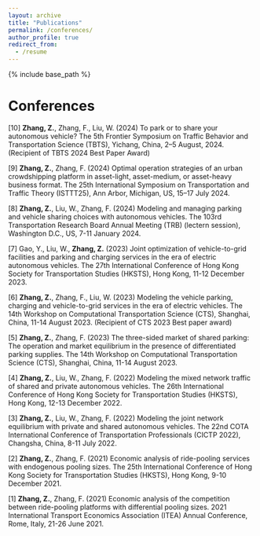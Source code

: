 ```yaml
---
layout: archive
title: "Publications"
permalink: /conferences/
author_profile: true
redirect_from:
  - /resume
---
```

{% include base_path %}

Conferences
======
[10] **Zhang, Z.**, Zhang, F., Liu, W. (2024) To park or to share your autonomous vehicle? The 5th Frontier
Symposium on Traffic Behavior and Transportation Science (TBTS), Yichang, China, 2–5 August,
2024. (Recipient of TBTS 2024 Best Paper Award)

[9] **Zhang, Z.**, Zhang, F. (2024) Optimal operation strategies of an urban crowdshipping platform in
asset-light, asset-medium, or asset-heavy business format. The 25th International Symposium on
Transportation and Traffic Theory (ISTTT25), Ann Arbor, Michigan, US, 15–17 July 2024.

[8] **Zhang, Z.**, Liu, W., Zhang, F. (2024) Modeling and managing parking and vehicle sharing choices
with autonomous vehicles. The 103rd Transportation Research Board Annual Meeting (TRB) (lectern
session), Washington D.C., US, 7-11 January 2024.

[7] Gao, Y., Liu, W., **Zhang, Z.** (2023) Joint optimization of vehicle-to-grid facilities and parking and
charging services in the era of electric autonomous vehicles. The 27th International Conference of
Hong Kong Society for Transportation Studies (HKSTS), Hong Kong, 11-12 December 2023.

[6] **Zhang, Z.**, Zhang, F., Liu, W. (2023) Modeling the vehicle parking, charging and vehicle-to-grid services
in the era of electric vehicles. The 14th Workshop on Computational Transportation Science (CTS),
Shanghai, China, 11-14 August 2023. (Recipient of CTS 2023 Best paper award)

[5] **Zhang, Z.**, Zhang, F. (2023) The three-sided market of shared parking: The operation and market
equilibrium in the presence of differentiated parking supplies. The 14th Workshop on Computational
Transportation Science (CTS), Shanghai, China, 11-14 August 2023.

[4] **Zhang, Z.**, Liu, W., Zhang, F. (2022) Modeling the mixed network traffic of shared and private
autonomous vehicles. The 26th International Conference of Hong Kong Society for Transportation
Studies (HKSTS), Hong Kong, 12-13 December 2022.

[3] **Zhang, Z.**, Liu, W., Zhang, F. (2022) Modeling the joint network equilibrium with private and shared
autonomous vehicles. The 22nd COTA International Conference of Transportation Professionals (CICTP
2022), Changsha, China, 8-11 July 2022.

[2] **Zhang, Z.**, Zhang, F. (2021) Economic analysis of ride-pooling services with endogenous pooling sizes.
The 25th International Conference of Hong Kong Society for Transportation Studies (HKSTS), Hong
Kong, 9-10 December 2021.

[1] **Zhang, Z.**, Zhang, F. (2021) Economic analysis of the competition between ride-pooling platforms
with differential pooling sizes. 2021 International Transport Economics Association (ITEA) Annual
Conference, Rome, Italy, 21-26 June 2021.
